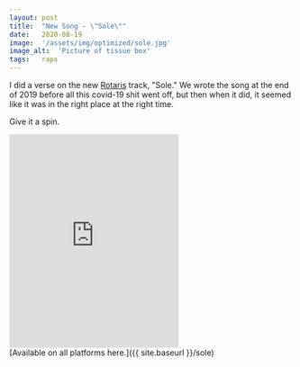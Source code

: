 ```yaml
---
layout: post
title:  "New Song - \"Sole\""
date:   2020-08-19
image:  '/assets/img/optimized/sole.jpg'
image_alt:  'Picture of tissue box'
tags:   raps
---
```


I did a verse on the new [Rotaris](https://rotarismusic.com/) track, "Sole." We wrote the song at the end of 2019 before all this covid-19 shit went off, but then when it did, it seemed like it was in the right place at the right time.

Give it a spin.

<iframe src="https://open.spotify.com/embed/track/5PMqRA7STmK6XjzzLdzUov" width="300" height="380" frameborder="0" allowtransparency="true" allow="encrypted-media"></iframe>

<br>
[Available on all platforms here.]({{ site.baseurl }}/sole)
